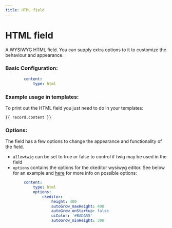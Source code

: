 ```yaml
---
title: HTML field
---
```

HTML field
==========

A WYSIWYG HTML field. You can supply extra options to it to customize the
behaviour and appearance.

### Basic Configuration:

```yaml
        content:
            type: html
```

### Example usage in templates:

To print out the HTML field you just need to do in your templates:

```twig
{{ record.content }}
```

### Options:

The field has a few options to change the appearance and functionality of the
field.

* `allowtwig` can be set to true or false to control if twig may be used in the
  field
* `options` contains the options for the ckeditor wysiwyg editor. See below for
  an example and [here](http://docs.ckeditor.com/#!/api/CKEDITOR.config) for
  more info on possible options:

```yaml
        content:
            type: html
            options:
                ckeditor:
                    height: 400
                    autoGrow_maxHeight: 400
                    autoGrow_onStartup: false
                    uiColor: '#BADA55'
                    autoGrow_minHeight: 300
```
